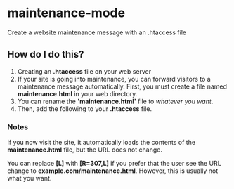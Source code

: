 # maintenance-mode
Create a website maintenance message with an .htaccess file

## How do I do this?

1) Creating an **.htaccess** file on your web server
2) If your site is going into maintenance, you can forward visitors to a maintenance message automatically. First, you must create a file named **maintenance.html** in your web directory.
3) You can rename the **'maintenance.html'** file to *whatever you want*.
4) Then, add the following to your **.htaccess** file.

### Notes

If you now visit the site, it automatically loads the contents of the **maintenance.html** file, but the URL does not change.

You can replace **[L]** with **[R=307,L]** if you prefer that the user see the URL change to **example.com/maintenance.html**. However, this is usually not what you want.
